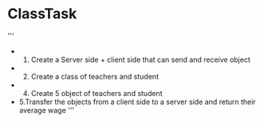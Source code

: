 # ClassTask

'''
* 1. Create a Server side + client side that can send and receive object
* 2. Create a class of teachers and student
* 4. Create 5 object of teachers and student 
* 5.Transfer the objects from a client side to a server side and return their average wage
'''
